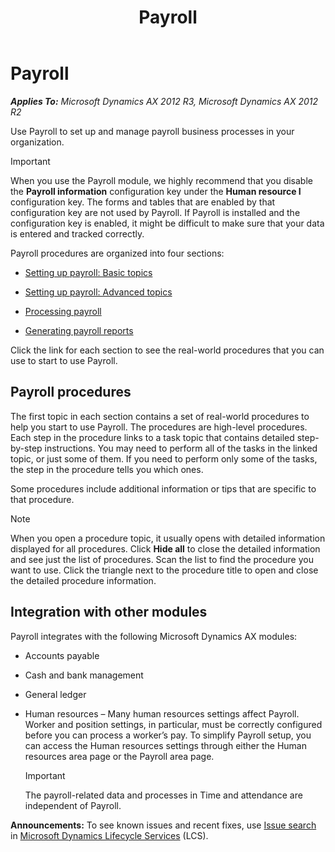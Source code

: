 ﻿---
title: Payroll
TOCTitle: Payroll
ms:assetid: d79efff3-eef8-4b58-b46c-9ef7274cf0de
ms:mtpsurl: https://technet.microsoft.com/en-us/library/JJ677365(v=AX.60)
ms:contentKeyID: 49384141
ms.date: 11/14/2014
mtps_version: v=AX.60
f1_keywords:
- payroll
---

# Payroll 


_**Applies To:** Microsoft Dynamics AX 2012 R3, Microsoft Dynamics AX 2012 R2_

Use Payroll to set up and manage payroll business processes in your organization.


> [!IMPORTANT]
> <P>When you use the Payroll module, we highly recommend that you disable the <STRONG>Payroll information</STRONG> configuration key under the <STRONG>Human resource I</STRONG> configuration key. The forms and tables that are enabled by that configuration key are not used by Payroll. If Payroll is installed and the configuration key is enabled, it might be difficult to make sure that your data is entered and tracked correctly.</P>



Payroll procedures are organized into four sections:

  - [Setting up payroll: Basic topics](setting-up-payroll-basic-topics.md)

  - [Setting up payroll: Advanced topics](setting-up-payroll-advanced-topics.md)

  - [Processing payroll](processing-payroll.md)

  - [Generating payroll reports](generating-payroll-reports.md)

Click the link for each section to see the real-world procedures that you can use to start to use Payroll.

## Payroll procedures

The first topic in each section contains a set of real-world procedures to help you start to use Payroll. The procedures are high-level procedures. Each step in the procedure links to a task topic that contains detailed step-by-step instructions. You may need to perform all of the tasks in the linked topic, or just some of them. If you need to perform only some of the tasks, the step in the procedure tells you which ones.

Some procedures include additional information or tips that are specific to that procedure.


> [!NOTE]
> <P>When you open a procedure topic, it usually opens with detailed information displayed for all procedures. Click <STRONG>Hide all</STRONG> to close the detailed information and see just the list of procedures. Scan the list to find the procedure you want to use. Click the triangle next to the procedure title to open and close the detailed procedure information.</P>



## Integration with other modules

Payroll integrates with the following Microsoft Dynamics AX modules:

  - Accounts payable

  - Cash and bank management

  - General ledger

  - Human resources – Many human resources settings affect Payroll. Worker and position settings, in particular, must be correctly configured before you can process a worker’s pay. To simplify Payroll setup, you can access the Human resources settings through either the Human resources area page or the Payroll area page.
    

    > [!IMPORTANT]
    > <P>The payroll-related data and processes in Time and attendance are independent of Payroll.</P>


  
**Announcements:** To see known issues and recent fixes, use [Issue search](http://go.microsoft.com/fwlink/?linkid=389258) in [Microsoft Dynamics Lifecycle Services](http://go.microsoft.com/fwlink/?linkid=306505) (LCS).

